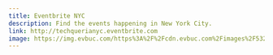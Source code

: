 ```yaml
---
title: Eventbrite NYC
description: Find the events happening in New York City.
link: http://techquerianyc.eventbrite.com
image: https://img.evbuc.com/https%3A%2F%2Fcdn.evbuc.com%2Fimages%2F53220963%2F249256871414%2F1%2Foriginal.jpg?w=800&auto=compress&rect=184%2C187%2C2716%2C1358&s=845cb5de5724bffa85da820b57471bc9
---
```

